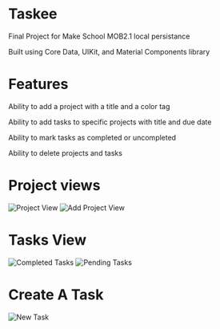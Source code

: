 # Taskee
Final Project for Make School MOB2.1 local persistance

Built using Core Data, UIKit, and Material Components library

# Features
Ability to add a project with a title and a color tag

Ability to add tasks to specific projects with title and due date

Ability to mark tasks as completed or uncompleted

Ability to delete projects and tasks


# Project views
![Project View](HomeVC.png)
![Add Project View](NewProjectVC.png)

# Tasks View
![Completed Tasks](completedTasks.png)
![Pending Tasks](pendingTasks.png)

# Create A Task
![New Task](newTaskVC.png)
